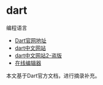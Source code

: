 # dart

编程语言

- [Dart官网地址](https://dart.dev/tools/pub/dependencies#hosted-packages)
- [dart中文网站](https://dart.cn/)
- [dart中文网站2-盗版](https://www.dartcn.com/)
- [在线编辑器](https://dartpad.dev/)

本文基于Dart官方文档，进行摘录补充。
